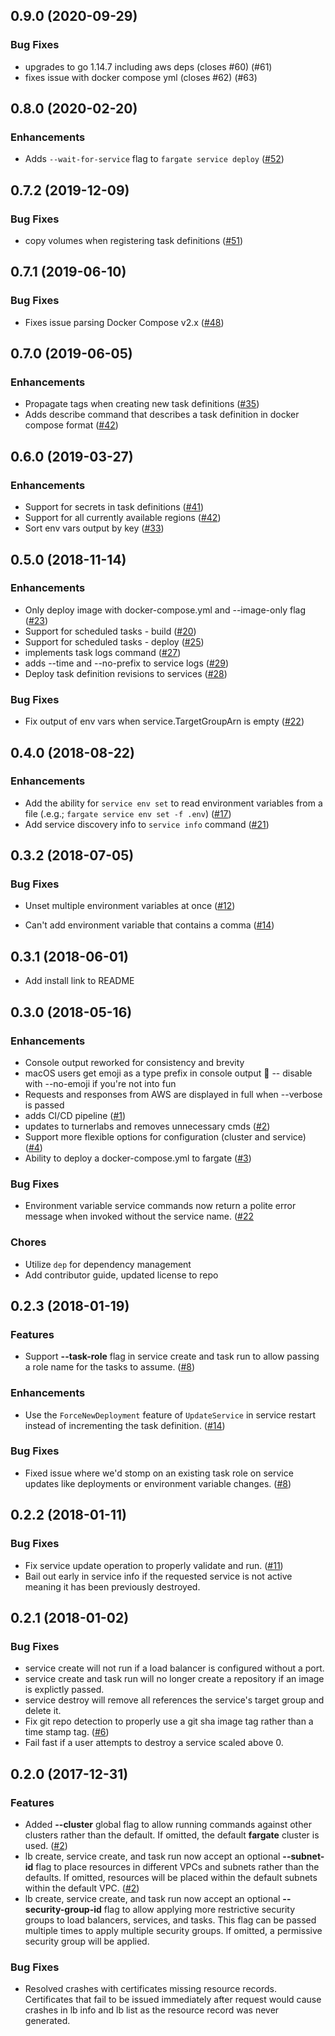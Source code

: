## 0.9.0 (2020-09-29)

### Bug Fixes

- upgrades to go 1.14.7 including aws deps (closes #60) (#61)
- fixes issue with docker compose yml (closes #62) (#63)


## 0.8.0 (2020-02-20)

### Enhancements

- Adds `--wait-for-service` flag to `fargate service deploy` ([#52](https://github.com/turnerlabs/fargate/pull/52))


## 0.7.2 (2019-12-09)

### Bug Fixes

- copy volumes when registering task definitions ([#51](https://github.com/turnerlabs/fargate/pull/51))


## 0.7.1 (2019-06-10)

### Bug Fixes

- Fixes issue parsing Docker Compose v2.x ([#48](https://github.com/turnerlabs/fargate/pull/48))


## 0.7.0 (2019-06-05)

### Enhancements

- Propagate tags when creating new task definitions ([#35](https://github.com/turnerlabs/fargate/issues/35))
- Adds describe command that describes a task definition in docker compose format ([#42](https://github.com/turnerlabs/fargate/pull/47))


## 0.6.0 (2019-03-27)

### Enhancements

- Support for secrets in task definitions ([#41](https://github.com/turnerlabs/fargate/pull/41))
- Support for all currently available regions ([#42](https://github.com/turnerlabs/fargate/pull/42))
- Sort env vars output by key ([#33](https://github.com/turnerlabs/fargate/pull/33))


## 0.5.0 (2018-11-14)

### Enhancements

- Only deploy image with docker-compose.yml and --image-only flag ([#23](https://github.com/turnerlabs/fargate/pull/23))
- Support for scheduled tasks - build ([#20](https://github.com/turnerlabs/fargate/issues/20))
- Support for scheduled tasks - deploy ([#25](https://github.com/turnerlabs/fargate/issues/25))
- implements task logs command ([#27](https://github.com/turnerlabs/fargate/pull/27))
- adds --time and --no-prefix to service logs ([#29](https://github.com/turnerlabs/fargate/pull/29))
- Deploy task definition revisions to services ([#28](https://github.com/turnerlabs/fargate/issues/28))

### Bug Fixes

- Fix output of env vars when service.TargetGroupArn is empty ([#22](https://github.com/turnerlabs/fargate/pull/22))


## 0.4.0 (2018-08-22)

### Enhancements

- Add the ability for `service env set` to read environment variables from a file (.e.g.; `fargate service env set -f .env`) ([#17](https://github.com/turnerlabs/fargate/pull/17))
- Add service discovery info to `service info` command ([#21](https://github.com/turnerlabs/fargate/pull/21))


## 0.3.2 (2018-07-05)

### Bug Fixes

- Unset multiple environment variables at once ([#12](https://github.com/turnerlabs/fargate/issues/12))

- Can't add environment variable that contains a comma ([#14](https://github.com/turnerlabs/fargate/issues/14))


## 0.3.1 (2018-06-01)

- Add install link to README

## 0.3.0 (2018-05-16)

### Enhancements

- Console output reworked for consistency and brevity
- macOS users get emoji as a type prefix in console output :tada: -- disable
  with --no-emoji if you're not into fun
- Requests and responses from AWS are displayed in full when --verbose is
  passed
- adds CI/CD pipeline ([#1](https://github.com/turnerlabs/fargate/issues/1))
- updates to turnerlabs and removes unnecessary cmds ([#2](https://github.com/turnerlabs/fargate/issues/2))
- Support more flexible options for configuration (cluster and service) ([#4](https://github.com/turnerlabs/fargate/issues/4))
- Ability to deploy a docker-compose.yml to fargate ([#3](https://github.com/turnerlabs/fargate/issues/3))

### Bug Fixes

- Environment variable service commands now return a polite error message when
  invoked without the service name. ([#22](https://github.com/jpignata/fargate/issues/22)

### Chores

- Utilize `dep` for dependency management
- Add contributor guide, updated license to repo

## 0.2.3 (2018-01-19)

### Features

- Support **--task-role** flag in service create and task run to allow passing
  a role name for the tasks to assume. ([#8][issue-8])

### Enhancements

- Use the `ForceNewDeployment` feature of `UpdateService` in service restart
  instead of incrementing the task definition. ([#14][issue-14])

### Bug Fixes

- Fixed issue where we'd stomp on an existing task role on service updates like
  deployments or environment variable changes. ([#8][issue-8])

## 0.2.2 (2018-01-11)

### Bug Fixes

- Fix service update operation to properly validate and run. ([#11][issue-11])
- Bail out early in service info if the requested service is not active meaning
  it has been previously destroyed.

## 0.2.1 (2018-01-02)

### Bug Fixes

- service create will not run if a load balancer is configured without a port.
- service create and task run will no longer create a repository if an image is
  explictly passed.
- service destroy will remove all references the service's target group and
  delete it.
- Fix git repo detection to properly use a git sha image tag rather than a
  time stamp tag. ([#6][issue-6])
- Fail fast if a user attempts to destroy a service scaled above 0.

## 0.2.0 (2017-12-31)

### Features

- Added **--cluster** global flag to allow running commands against other
  clusters rather than the default. If omitted, the default **fargate** cluster
  is used. ([#2][issue-2])
- lb create, service create, and task run now accept an optional **--subnet-id**
  flag to place resources in different VPCs and subnets rather than the
  defaults. If omitted, resources will be placed within the default subnets
  within the default VPC. ([#2][issue-2])
- lb create, service create, and task run now accept an optional
  **--security-group-id** flag to allow applying more restrictive security
  groups to load balancers, services, and tasks. This flag can be passed
  multiple times to apply multiple security groups. If omitted, a permissive
  security group will be applied.

### Bug Fixes

- Resolved crashes with certificates missing resource records. Certificates that
  fail to be issued immediately after request would cause crashes in lb info and
  lb list as the resource record was never generated.

[issue-2]: https://github.com/jpignata/fargate/issues/2
[issue-6]: https://github.com/jpignata/fargate/issues/6
[issue-8]: https://github.com/jpignata/fargate/issues/8
[issue-11]: https://github.com/jpignata/fargate/issues/11
[issue-14]: https://github.com/jpignata/fargate/issues/14
[issue-22]: https://github.com/jpignata/fargate/issues/22
